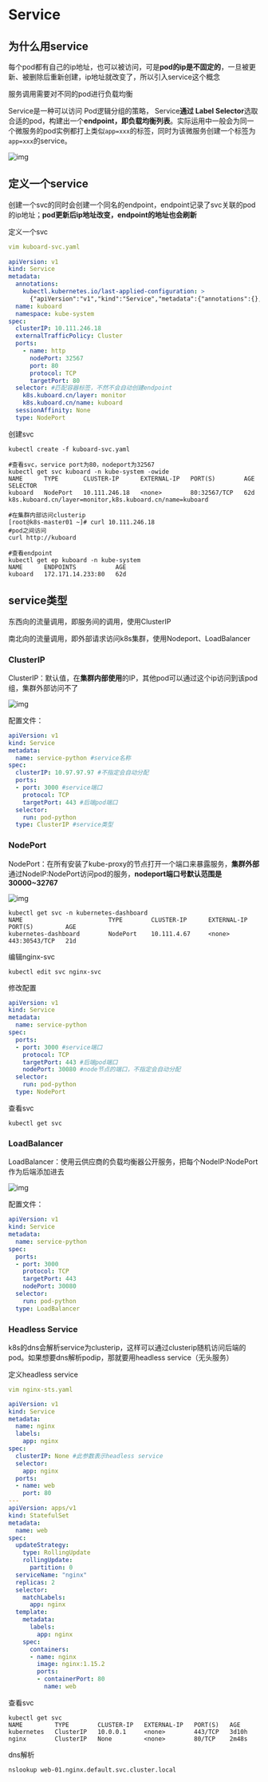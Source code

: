 # Service

## 为什么用service

每个pod都有自己的ip地址，也可以被访问，可是**pod的ip是不固定的**，一旦被更新、被删除后重新创建，ip地址就改变了，所以引入service这个概念

服务调用需要对不同的pod进行负载均衡

Service是一种可以访问 Pod逻辑分组的策略， Service**通过 Label Selector**选取合适的pod，构建出一个**endpoint，即负载均衡列表**。实际运用中一般会为同一个微服务的pod实例都打上类似`app=xxx`的标签，同时为该微服务创建一个标签为`app=xxx`的service。

![img](https://gitee.com/c_honghui/picture/raw/master/img/20211123234933.jpeg)

## 定义一个service

创建一个svc的同时会创建一个同名的endpoint，endpoint记录了svc关联的pod的ip地址；**pod更新后ip地址改变，endpoint的地址也会刷新**

定义一个svc

```yaml
vim kuboard-svc.yaml
  
apiVersion: v1
kind: Service
metadata:
  annotations:
    kubectl.kubernetes.io/last-applied-configuration: >
      {"apiVersion":"v1","kind":"Service","metadata":{"annotations":{},"name":"kuboard","namespace":"kube-system"},"spec":{"ports":[{"name":"http","nodePort":32567,"port":80,"targetPort":80}],"selector":{"k8s.kuboard.cn/layer":"monitor","k8s.kuboard.cn/name":"kuboard"},"type":"NodePort"}}
  name: kuboard
  namespace: kube-system
spec:
  clusterIP: 10.111.246.18
  externalTrafficPolicy: Cluster
  ports:
    - name: http
      nodePort: 32567
      port: 80
      protocol: TCP
      targetPort: 80
  selector: #匹配容器标签，不然不会自动创建endpoint
    k8s.kuboard.cn/layer: monitor
    k8s.kuboard.cn/name: kuboard
  sessionAffinity: None
  type: NodePort
```

创建svc

```shell
kubectl create -f kuboard-svc.yaml

#查看svc，service port为80，nodeport为32567
kubectl get svc kuboard -n kube-system -owide
NAME      TYPE       CLUSTER-IP      EXTERNAL-IP   PORT(S)        AGE   SELECTOR
kuboard   NodePort   10.111.246.18   <none>        80:32567/TCP   62d   k8s.kuboard.cn/layer=monitor,k8s.kuboard.cn/name=kuboard

#在集群内部访问clusterip
[root@k8s-master01 ~]# curl 10.111.246.18
#pod之间访问
curl http://kuboard

#查看endpoint
kubectl get ep kuboard -n kube-system
NAME      ENDPOINTS           AGE
kuboard   172.171.14.233:80   62d
```

## service类型

东西向的流量调用，即服务间的调用，使用ClusterIP

南北向的流量调用，即外部请求访问k8s集群，使用Nodeport、LoadBalancer

### ClusterIP

ClusterIP：默认值，在**集群内部使用**的IP，其他pod可以通过这个ip访问到该pod组，集群外部访问不了

![img](https://gitee.com/c_honghui/picture/raw/master/img/20211126004158.jpeg)

配置文件：

```yaml
apiVersion: v1
kind: Service
metadata:
  name: service-python #service名称
spec:
  clusterIP: 10.97.97.97 #不指定会自动分配
  ports:
  - port: 3000 #service端口
    protocol: TCP
    targetPort: 443 #后端pod端口
  selector:
    run: pod-python
  type: ClusterIP #service类型
```

### NodePort

NodePort：在所有安装了kube-proxy的节点打开一个端口来暴露服务，**集群外部**通过NodeIP:NodePort访问pod的服务，**nodeport端口号默认范围是30000~32767**

![img](https://gitee.com/c_honghui/picture/raw/master/img/20211126004412.jpeg)

```shell
kubectl get svc -n kubernetes-dashboard
NAME                        TYPE        CLUSTER-IP      EXTERNAL-IP   PORT(S)         AGE
kubernetes-dashboard        NodePort    10.111.4.67     <none>        443:30543/TCP   21d
```

编辑nginx-svc

```shell
kubectl edit svc nginx-svc
```

修改配置

```yaml
apiVersion: v1
kind: Service
metadata:
  name: service-python
spec:
  ports:
  - port: 3000 #service端口
    protocol: TCP
    targetPort: 443 #后端pod端口
    nodePort: 30080 #node节点的端口，不指定会自动分配
  selector:
    run: pod-python
  type: NodePort
```

查看svc

```shell
kubectl get svc
```

### LoadBalancer

LoadBalancer：使用云供应商的负载均衡器公开服务，把每个NodeIP:NodePort作为后端添加进去

![img](https://gitee.com/c_honghui/picture/raw/master/img/20211126004657.jpeg)

配置文件：

```yaml
apiVersion: v1
kind: Service
metadata:
  name: service-python
spec:
  ports:
  - port: 3000
    protocol: TCP
    targetPort: 443
    nodePort: 30080
  selector:
    run: pod-python
  type: LoadBalancer
```

### Headless Service

k8s的dns会解析service为clusterip，这样可以通过clusterip随机访问后端的pod。如果想要dns解析podip，那就要用headless service（无头服务）

定义headless service

```yaml
vim nginx-sts.yaml

apiVersion: v1
kind: Service
metadata:
  name: nginx
  labels:
    app: nginx
spec:
  clusterIP: None #此参数表示headless service
  selector:
    app: nginx
  ports:
  - name: web
    port: 80
---
apiVersion: apps/v1
kind: StatefulSet
metadata:
  name: web
spec:
  updateStrategy:
    type: RollingUpdate
    rollingUpdate:
      partition: 0
  serviceName: "nginx"
  replicas: 2
  selector:
    matchLabels:
      app: nginx
  template:
    metadata:
      labels:  
        app: nginx
    spec:
      containers:
      - name: nginx
        image: nginx:1.15.2
        ports:
        - containerPort: 80
          name: web
```

查看svc

```shell
kubectl get svc
NAME         TYPE        CLUSTER-IP   EXTERNAL-IP   PORT(S)   AGE
kubernetes   ClusterIP   10.0.0.1     <none>        443/TCP   3d10h
nginx        ClusterIP   None         <none>        80/TCP    2m48s
```

dns解析

```shell
nslookup web-01.nginx.default.svc.cluster.local
```

